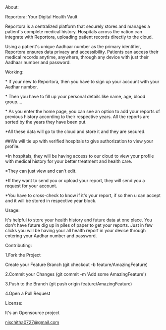 About:

Reportora: Your Digital Health Vault

Reportora is a centralized platform that securely stores and manages a
patient\'s complete medical history. Hospitals across the nation can
integrate with Reportora, uploading patient records directly to the
cloud.

Using a patient\'s unique Aadhaar number as the primary identifier,
Reportora ensures data privacy and accessibility. Patients can access
their medical records anytime, anywhere, through any device with just
their Aadhaar number and password.

Working:

\* If your new to Reportora, then you have to sign up your account with
your Aadhar number.

\* Then you have to fill up your personal details like name, age, blood
group\....

\* As you enter the home page, you can see an option to add your reports
of previous history according to their respective years. All the reports
are sorted by the years they have been put.

\*All these data will go to the cloud and store it and they are secured.

##We will tie up with verified hospitals to give authorization to view
your profile.

\*In hospitals, they will be having access to our cloud to view your
profile with medical history for your better treatment and health care.

\*They can just view and can't edit.

\*If they want to send you or upload your report, they will send you a
request for your account.

\*You have to cross-check to know if it\'s your report, if so then u can
accept and it will be stored in respective year block.

Usage:

It's helpful to store your health history and future data at one place.
You don't have future dig up in piles of paper to get your reports. Just
in few clicks you will be having your all health report in your device
through entering your Aadhar number and password.

Contributing:

1.Fork the Project

Create your Feature Branch (git checkout -b feature/AmazingFeature)

2.Commit your Changes (git commit -m \'Add some AmazingFeature\')

3.Push to the Branch (git push origin feature/AmazingFeature)

4.Open a Pull Request

License:

It's an Opensource project


<nischitha0727@gmail.com>


